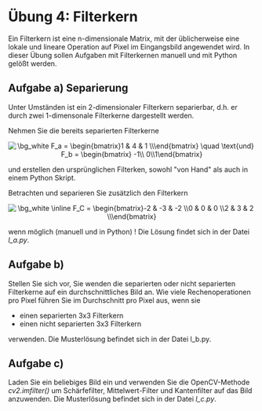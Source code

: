 # Übung 4: Filterkern

Ein Filterkern ist eine n-dimensionale Matrix, mit der üblicherweise eine lokale und lineare Operation auf Pixel im 
Eingangsbild angewendet wird. In dieser Übung sollen Aufgaben mit Filterkernen manuell und mit Python gelößt werden.

## Aufgabe a) Separierung
Unter Umständen ist ein 2-dimensionaler Filterkern separierbar, d.h. er durch zwei 1-dimensonale Filterkerne dargestellt
werden.  

Nehmen Sie die bereits separierten Filterkerne
<p align="center">
<img src="https://latex.codecogs.com/svg.image?\bg_white&space;F_a&space;=&space;\begin{bmatrix}1&space;&&space;4&space;&&space;1&space;\\\end{bmatrix}&space;\quad&space;\text{und}\quad&space;F_b&space;=&space;\begin{bmatrix}&space;-1\\&space;0\\1\end{bmatrix}&space;" title="\bg_white F_a = \begin{bmatrix}1 & 4 & 1 \\\end{bmatrix} \quad \text{und} F_b = \begin{bmatrix} -1\\ 0\\1\end{bmatrix} " />
</p>
und erstellen den ursprünglichen Filterken, sowohl "von Hand" als auch in einem Python Skript.


Betrachten und separieren Sie zusätzlich den Filterkern 
<p align="center">
<img src="https://latex.codecogs.com/svg.image?\bg_white&space;\inline&space;F_C&space;=&space;\begin{bmatrix}-2&space;&&space;-3&space;&&space;-2&space;\\0&space;&&space;0&space;&&space;0&space;\\2&space;&&space;3&space;&&space;2&space;\\\end{bmatrix}&space;&space;" title="\bg_white \inline F_C = \begin{bmatrix}-2 & -3 & -2 \\0 & 0 & 0 \\2 & 3 & 2 \\\end{bmatrix} " />
</p>

wenn möglich (manuell und in Python) ! Die Lösung findet sich in der Datei *l_a.py*.

## Aufgabe b)
Stellen Sie sich vor, Sie wenden die separierten oder nicht separierten Filterkerne auf ein durchschnittliches Bild an.
Wie viele Rechenoperationen pro Pixel führen Sie im Durchschnitt pro Pixel aus, wenn sie

 - einen separierten 3x3 Filterkern
 - einen nicht separierten 3x3 Filterkern 
 
 verwenden. Die Musterlösung befindet sich in der Datei l_b.py.
 
## Aufgabe c) 
Laden Sie ein beliebiges Bild ein und verwenden Sie die OpenCV-Methode *cv2.imfilter()* um Schärfefilter, Mittelwert-Filter und
Kantenfilter auf das Bild anzuwenden. Die Musterlösung befindet sich in der Datei *l_c.py*.

